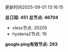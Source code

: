 更新时间2025-09-01 13:16:15

**总订阅: 451**
**总节点: 46704**
- vless节点: 20205
- hysteria2节点: 19

**google ping有效节点: 293**
